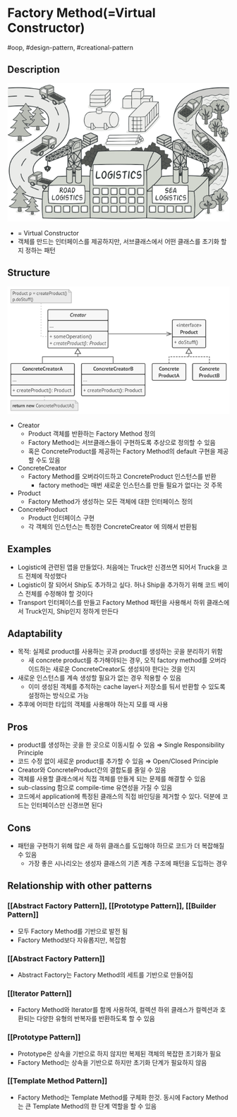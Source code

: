 # Factory Method(=Virtual Constructor)

#oop, #design-pattern, #creational-pattern

## Description

![Untitled](../../../../_assets/oop/Untitled%2027.png)

- = Virtual Constructor
- 객체를 만드는 인터페이스를 제공하지만, 서브클래스에서 어떤 클래스를 초기화 할지 정하는 패턴

## Structure

![Untitled](../../../../_assets/oop/Untitled%2028.png)

- Creator
  - Product 객체를 반환하는 Factory Method 정의
  - Factory Method는 서브클래스들이 구현하도록 추상으로 정의할 수 있음
  - 혹은 ConcreteProduct를 제공하는 Factory Method의 default 구현을 제공할 수도 있음
- ConcreteCreator
  - Factory Method를 오버라이드하고 ConcreteProduct 인스턴스를 반환
    - factory method는 매번 새로운 인스턴스를 만들 필요가 없다는 것 주목
- Product
  - Factory Method가 생성하는 모든 객체에 대한 인터페이스 정의
- ConcreteProduct
  - Product 인터페이스 구현
  - 각 객체의 인스턴스는 특정한 ConcreteCreator 에 의해서 반환됨

## Examples

- Logistic에 관련된 앱을 만들었다. 처음에는 Truck만 신경쓰면 되어서 Truck을 코드 전체에 작성했다
- Logistic이 잘 되어서 Ship도 추가하고 싶다. 허나 Ship을 추가하기 위해 코드 베이스 전체를 수정해야 할 것이다
- Transport 인터페이스를 만들고 Factory Method 패턴을 사용해서 하위 클래스에서 Truck인지, Ship인지 정하게 만든다

## Adaptability

- 목적: 실제로 product를 사용하는 곳과 product를 생성하는 곳을 분리하기 위함
  - 새 concrete product를 추가해야되는 경우, 오직 factory method를 오버라이드하는 새로운 ConcreteCreator도 생성되야 한다는 것을 인지
- 새로운 인스턴스를 계속 생성할 필요가 없는 경우 적용할 수 있음
  - 이미 생성된 객체를 추적하는 cache layer나 저장소를 둬서 반환할 수 있도록 설정하는 방식으로 가능
- 추후에 어떠한 타입의 객체를 사용해야 하는지 모를 때 사용

## Pros

- product를 생성하는 곳을 한 곳으로 이동시킬 수 있음 ⇒ Single Responsibility Principle
- 코드 수정 없이 새로운 product를 추가할 수 있음 ⇒ Open/Closed Principle
- Creator와 ConcreteProduct간의 결합도를 줄일 수 있음
- 객체를 사용할 클래스에서 직접 객체를 만들게 되는 문제를 해결할 수 있음
- sub-classing 함으로 compile-time 유연성을 가질 수 있음
- 코드에서 application에 특정된 클래스의 직접 바인딩을 제거할 수 있다. 덕분에 코드는 인터페이스만 신경쓰면 된다

## Cons

- 패턴을 구현하기 위해 많은 새 하위 클래스를 도입해야 하므로 코드가 더 복잡해질 수 있음
  - 가장 좋은 시나리오는 생성자 클래스의 기존 계층 구조에 패턴을 도입하는 경우

## Relationship with other patterns

### [[Abstract Factory Pattern]], [[Prototype Pattern]], [[Builder Pattern]]

- 모두 Factory Method를 기반으로 발전 됨
- Factory Method보다 자유롭지만, 복잡함

### [[Abstract Factory Pattern]]

- Abstract Factory는 Factory Method의 세트를 기반으로 만들어짐

### [[Iterator Pattern]]

- Factory Method와 Iterator를 함께 사용하여, 컬렉션 하위 클래스가 컬렉션과 호환되는 다양한 유형의 반복자를 반환하도록 할 수 있음

### [[Prototype Pattern]]

- Prototype은 상속을 기반으로 하지 않지만  복제된 객체의 복잡한 초기화가 필요
- Factory Method는 상속을 기반으로 하지만 초기화 단계가 필요하지 않음

### [[Template Method Pattern]]

- Factory Method는 Template Method를 구체화 한것. 동시에 Factory Method는 큰 Template Method의 한 단계 역할을 할 수 있음
